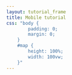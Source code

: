 ```yaml
---
layout: tutorial_frame
title: Mobile tutorial
css: "body {
		padding: 0;
		margin: 0;
	}
	#map {
		height: 100%;
		width: 100vw;
	}"
---
```

<script>
	var map = L.map('map').fitWorld();

	L.tileLayer('https://api.tiles.mapbox.com/v4/{id}/{z}/{x}/{y}.png?access_token=pk.eyJ1IjoibWFwYm94IiwiYSI6ImNpejY4NXVycTA2emYycXBndHRqcmZ3N3gifQ.rJcFIG214AriISLbB6B5aw', {
		maxZoom: 18,
		attribution: 'Map data &copy; <a href="http://openstreetmap.org">OpenStreetMap</a> contributors, ' +
			'<a href="https://creativecommons.org/licenses/by-sa/2.0/">CC-BY-SA</a>, ' +
			'Imagery © <a href="https://www.mapbox.com/">Mapbox</a>',
		id: 'mapbox.streets'
	}).addTo(map);

	function onLocationFound(e) {
		var radius = e.accuracy / 2;

		L.marker(e.latlng).addTo(map)
			.bindPopup("You are within " + radius + " meters from this point").openPopup();

		L.circle(e.latlng, radius).addTo(map);
	}

	function onLocationError(e) {
		alert(e.message);
	}

	map.on('locationfound', onLocationFound);
	map.on('locationerror', onLocationError);

	map.locate({setView: true, maxZoom: 16});
</script>

